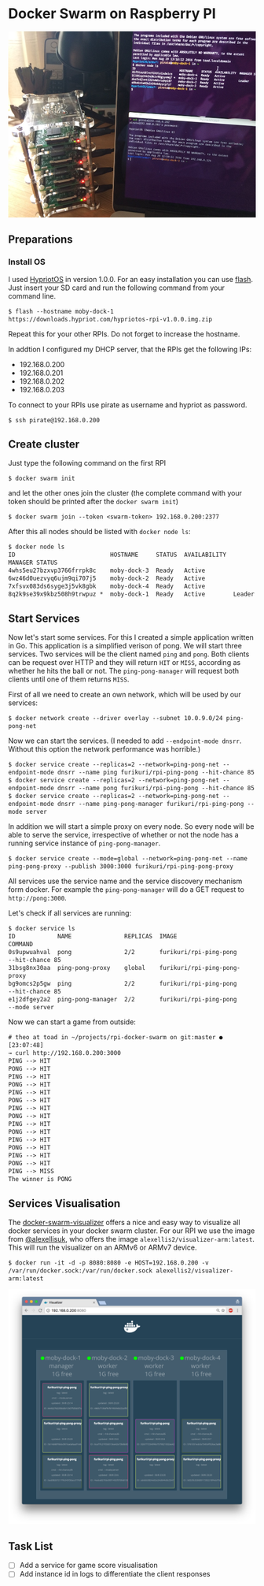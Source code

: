 # Docker Swarm on Raspberry PI
![PI Cluster](https://github.com/FuriKuri/rpi-docker-swarm/raw/master/pi-cluster.jpg "PI Cluster")

## Preparations
### Install OS
I used [HypriotOS](http://blog.hypriot.com/) in version 1.0.0. For an easy installation you can use [flash](https://github.com/hypriot/flash). Just insert your SD card and run the following command from your command line.

```
$ flash --hostname moby-dock-1 https://downloads.hypriot.com/hypriotos-rpi-v1.0.0.img.zip
```
Repeat this for your other RPIs. Do not forget to increase the hostname.

In addtion I configured my DHCP server, that the RPIs get the following IPs:

* 192.168.0.200
* 192.168.0.201
* 192.168.0.202
* 192.168.0.203

To connect to your RPIs use pirate as username and hypriot as password.

```
$ ssh pirate@192.168.0.200
```

## Create cluster
Just type the following command on the first RPI

```
$ docker swarm init
```
and let the other ones join the cluster (the complete command with your token should be printed after the ```docker swarm init```)

```
$ docker swarm join --token <swarm-token> 192.168.0.200:2377
```

After this all nodes should be listed with ```docker node ls```:

```
$ docker node ls
ID                           HOSTNAME     STATUS  AVAILABILITY  MANAGER STATUS
4whs5eu27bzxvp3766frrpk8c    moby-dock-3  Ready   Active
6wz46d0uezvyq6ujm9qi707j5    moby-dock-2  Ready   Active
7xfsvx083ds6syge3j5vk8gbk    moby-dock-4  Ready   Active
8q2k9se39x9kbz508h9trwpuz *  moby-dock-1  Ready   Active        Leader
```

## Start Services
Now let's start some services. For this I created a simple application written in Go. This application is a simplified verison of pong. We will start three services.
Two services will be the client named ```ping``` and ```pong```. Both clients can be request over HTTP and they will return ```HIT``` or ```MISS```, according as whether he hits the ball or not. The ```ping-pong-manager``` will request both clients until one of them returns ```MISS```.

First of all we need to create an own network, which will be used by our services:

```
$ docker network create --driver overlay --subnet 10.0.9.0/24 ping-pong-net
```

Now we can start the services. (I needed to add ```--endpoint-mode dnsrr```. Without this option the network performance was horrible.)

```
$ docker service create --replicas=2 --network=ping-pong-net --endpoint-mode dnsrr --name ping furikuri/rpi-ping-pong --hit-chance 85
$ docker service create --replicas=2 --network=ping-pong-net --endpoint-mode dnsrr --name pong furikuri/rpi-ping-pong --hit-chance 85
$ docker service create --replicas=2 --network=ping-pong-net --endpoint-mode dnsrr --name ping-pong-manager furikuri/rpi-ping-pong --mode server
```

In addition we will start a simple proxy on every node. So every node will be able to serve the service, irrespective of whether or not the node has a running service instance of ```ping-pong-manager```.

```
$ docker service create --mode=global --network=ping-pong-net --name ping-pong-proxy --publish 3000:3000 furikuri/rpi-ping-pong-proxy
```

All services use the service name and the service discovery mechanism form docker. For example the ```ping-pong-manager``` will do a GET request to ```http://pong:3000```.

Let's check if all services are running:

```
$ docker service ls
ID            NAME               REPLICAS  IMAGE                         COMMAND
0s9upwuahval  pong               2/2       furikuri/rpi-ping-pong        --hit-chance 85
31bsg8nx30aa  ping-pong-proxy    global    furikuri/rpi-ping-pong-proxy
bg9omcs2p5gw  ping               2/2       furikuri/rpi-ping-pong        --hit-chance 85
e1j2dfgey2a2  ping-pong-manager  2/2       furikuri/rpi-ping-pong        --mode server
```


Now we can start a game from outside:

```
# theo at toad in ~/projects/rpi-docker-swarm on git:master ● [23:07:48]
→ curl http://192.168.0.200:3000
PING --> HIT
PONG --> HIT
PING --> HIT
PONG --> HIT
PING --> HIT
PONG --> HIT
PING --> HIT
PONG --> HIT
PING --> HIT
PONG --> HIT
PING --> HIT
PONG --> HIT
PING --> HIT
PONG --> HIT
PING --> MISS
The winner is PONG
```

## Services Visualisation
The [docker-swarm-visualizer](https://github.com/ManoMarks/docker-swarm-visualizer) offers a nice and easy way to visualize all docker services in your docker swarm cluster. For our RPI we use the image from [@alexellisuk](https://twitter.com/alexellisuk), who offers the image ```alexellis2/visualizer-arm:latest```. This will run the visualizer on an ARMv6 or ARMv7 device.

```
$ docker run -it -d -p 8080:8080 -e HOST=192.168.0.200 -v /var/run/docker.sock:/var/run/docker.sock alexellis2/visualizer-arm:latest
```

![Ping Pong Services](https://github.com/FuriKuri/rpi-docker-swarm/raw/master/ping-pong.png "Ping Pong Services")

## Task List
- [ ] Add a service for game score visualisation 
- [ ] Add instance id in logs to differentiate the client responses